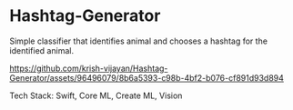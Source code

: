 # Hashtag-Generator

Simple classifier that identifies animal and chooses a hashtag for the identified animal. 

https://github.com/krish-vijayan/Hashtag-Generator/assets/96496079/8b6a5393-c98b-4bf2-b076-cf891d93d894

Tech Stack: Swift, Core ML, Create ML, Vision

